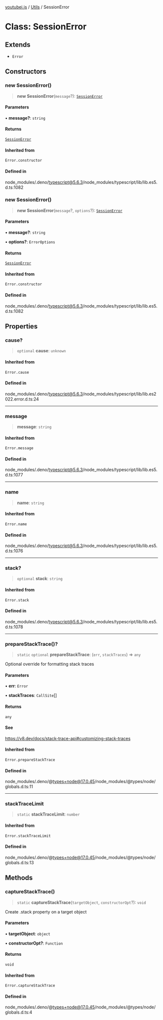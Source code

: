 [youtubei.js](../../../README.md) / [Utils](../README.md) / SessionError

# Class: SessionError

## Extends

- `Error`

## Constructors

### new SessionError()

> **new SessionError**(`message`?): [`SessionError`](SessionError.md)

#### Parameters

• **message?**: `string`

#### Returns

[`SessionError`](SessionError.md)

#### Inherited from

`Error.constructor`

#### Defined in

node\_modules/.deno/typescript@5.6.3/node\_modules/typescript/lib/lib.es5.d.ts:1082

### new SessionError()

> **new SessionError**(`message`?, `options`?): [`SessionError`](SessionError.md)

#### Parameters

• **message?**: `string`

• **options?**: `ErrorOptions`

#### Returns

[`SessionError`](SessionError.md)

#### Inherited from

`Error.constructor`

#### Defined in

node\_modules/.deno/typescript@5.6.3/node\_modules/typescript/lib/lib.es5.d.ts:1082

## Properties

### cause?

> `optional` **cause**: `unknown`

#### Inherited from

`Error.cause`

#### Defined in

node\_modules/.deno/typescript@5.6.3/node\_modules/typescript/lib/lib.es2022.error.d.ts:24

***

### message

> **message**: `string`

#### Inherited from

`Error.message`

#### Defined in

node\_modules/.deno/typescript@5.6.3/node\_modules/typescript/lib/lib.es5.d.ts:1077

***

### name

> **name**: `string`

#### Inherited from

`Error.name`

#### Defined in

node\_modules/.deno/typescript@5.6.3/node\_modules/typescript/lib/lib.es5.d.ts:1076

***

### stack?

> `optional` **stack**: `string`

#### Inherited from

`Error.stack`

#### Defined in

node\_modules/.deno/typescript@5.6.3/node\_modules/typescript/lib/lib.es5.d.ts:1078

***

### prepareStackTrace()?

> `static` `optional` **prepareStackTrace**: (`err`, `stackTraces`) => `any`

Optional override for formatting stack traces

#### Parameters

• **err**: `Error`

• **stackTraces**: `CallSite`[]

#### Returns

`any`

#### See

https://v8.dev/docs/stack-trace-api#customizing-stack-traces

#### Inherited from

`Error.prepareStackTrace`

#### Defined in

node\_modules/.deno/@types+node@17.0.45/node\_modules/@types/node/globals.d.ts:11

***

### stackTraceLimit

> `static` **stackTraceLimit**: `number`

#### Inherited from

`Error.stackTraceLimit`

#### Defined in

node\_modules/.deno/@types+node@17.0.45/node\_modules/@types/node/globals.d.ts:13

## Methods

### captureStackTrace()

> `static` **captureStackTrace**(`targetObject`, `constructorOpt`?): `void`

Create .stack property on a target object

#### Parameters

• **targetObject**: `object`

• **constructorOpt?**: `Function`

#### Returns

`void`

#### Inherited from

`Error.captureStackTrace`

#### Defined in

node\_modules/.deno/@types+node@17.0.45/node\_modules/@types/node/globals.d.ts:4
